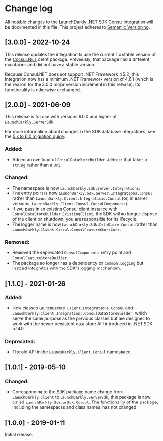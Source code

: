 # Change log

All notable changes to the LaunchDarkly .NET SDK Consul integration will be documented in this file. This project adheres to [Semantic Versioning](http://semver.org).

## [3.0.0] - 2022-10-24
This release updates the integration to use the current 1.x stable version of the [Consul.NET](https://www.nuget.org/packages/Consul) client package. Previously, that package had a different maintainer and did not have a stable version.

Because Consul.NET does not support .NET Framework 4.5.2, this integration now has a minimum .NET Framework version of 4.6.1 (which is the reason for the 3.0.0 major version increment in this release). Its functionality is otherwise unchanged.

## [2.0.0] - 2021-06-09
This release is for use with versions 6.0.0 and higher of [`LaunchDarkly.ServerSdk`](https://github.com/launchdarkly/dotnet-server-sdk).

For more information about changes in the SDK database integrations, see the [5.x to 6.0 migration guide](https://docs-stg.launchdarkly.com/252/sdk/server-side/dotnet/migration-5-to-6).

### Added:
- Added an overload of `ConsulDataStoreBuilder.Address` that takes a `string` rather than a `Uri`.

### Changed:
- The namespace is now `LaunchDarkly.Sdk.Server.Integrations`.
- The entry point is now `LaunchDarkly.Sdk.Server.Integrations.Consul` rather than `LaunchDarkly.Client.Integrations.Consul` (or, in earlier versions, `LaunchDarkly.Client.Consul.ConsulComponents`).
- If you pass in an existing Consul client instance with `ConsulDataStoreBuilder.ExistingClient`, the SDK will no longer dispose of the client on shutdown; you are responsible for its lifecycle.
- The logger name is now `LaunchDarkly.Sdk.DataStore.Consul` rather than `LaunchDarkly.Client.Consul.ConsulFeatureStoreCore`.

### Removed:
- Removed the deprecated `ConsulComponents` entry point and `ConsulFeatureStoreBuilder`.
- The package no longer has a dependency on `Common.Logging` but instead integrates with the SDK&#39;s logging mechanism.


## [1.1.0] - 2021-01-26
### Added:
- New classes `LaunchDarkly.Client.Integrations.Consul` and `LaunchDarkly.Client.Integrations.ConsulDataStoreBuilder`, which serve the same purpose as the previous classes but are designed to work with the newer persistent data store API introduced in .NET SDK 5.14.0.

### Deprecated:
- The old API in the `LaunchDarkly.Client.Consul` namespace.

## [1.0.1] - 2019-05-10
### Changed:
- Corresponding to the SDK package name change from `LaunchDarkly.Client` to `LaunchDarkly.ServerSdk`, this package is now called `LaunchDarkly.ServerSdk.Consul`. The functionality of the package, including the namespaces and class names, has not changed.

## [1.0.0] - 2019-01-11

Initial release.
